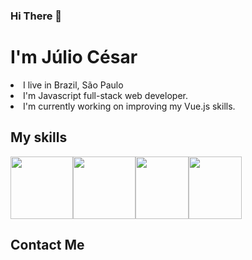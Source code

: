 ### Hi There :wave:

# I'm Júlio César
<li>I live in Brazil, São Paulo</li>
<li>I'm Javascript full-stack web developer.</li>

<li>I'm currently working on improving my Vue.js skills.</li>

## My skills
<div style="display:flex;">
<img width="100" height="100" src="https://images.tutorialedge.net/images/node.png"  />
<img width="100" height="100" src="https://br.vuejs.org/images/logo.png"  />
<img width="85" height="100" src="https://brandeps.com/logo-download/C/CSS-3-logo-vector-01.svg"  />
<img width="85" height="100" src="https://brandeps.com/logo-download/H/HTML-5-logo-vector-01.svg"  />
</div>


## Contact Me 
